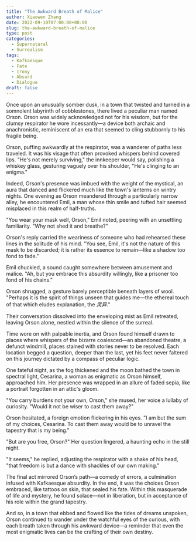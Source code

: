 ```yaml
---
title: "The Awkward Breath of Malice"
author: Xiaowen Zhang
date: 2022-09-10T07:00:00+08:00
slug: the-awkward-breath-of-malice
type: post
categories:
  - Supernatural
  - Surrealism
tags:
  - Kafkaesque
  - Fate
  - Irony
  - Absurd
  - Dialogue
draft: false
---
```


Once upon an unusually somber dusk, in a town that twisted and turned in a somnolent labyrinth of cobblestones, there lived a peculiar man named Orson. Orson was widely acknowledged not for his wisdom, but for the clumsy respirator he wore incessantly—a device both archaic and anachronistic, reminiscent of an era that seemed to cling stubbornly to his fragile being.

Orson, puffing awkwardly at the respirator, was a wanderer of paths less traveled. It was his visage that often provoked whispers behind covered lips. "He's not merely surviving," the innkeeper would say, polishing a whiskey glass, gesturing vaguely over his shoulder, "He's clinging to an enigma."

Indeed, Orson's presence was imbued with the weight of the mystical, an aura that danced and flickered much like the town's lanterns on wintry nights. One evening as Orson meandered through a particularly narrow alley, he encountered Emil, a man whose thin smile and tufted hair seemed misplaced in this realm of half-truths.

"You wear your mask well, Orson," Emil noted, peering with an unsettling familiarity. "Why not shed it and breathe?"

Orson's reply carried the weariness of someone who had rehearsed these lines in the solitude of his mind. "You see, Emil, it's not the nature of this mask to be discarded; it is rather its essence to remain—like a shadow too fond to fade."

Emil chuckled, a sound caught somewhere between amusement and malice. "Ah, but you embrace this absurdity willingly, like a prisoner too fond of his chains."

Orson shrugged, a gesture barely perceptible beneath layers of wool. "Perhaps it is the spirit of things unseen that guides me—the ethereal touch of that which eludes explanation, the *灵异*."

Their conversation dissolved into the enveloping mist as Emil retreated, leaving Orson alone, nestled within the silence of the surreal.

Time wore on with palpable inertia, and Orson found himself drawn to places where whispers of the bizarre coalesced—an abandoned theatre, a defunct windmill, places stained with stories never to be resolved. Each location begged a question, deeper than the last, yet his feet never faltered on this journey dictated by a compass of peculiar logic.

One fateful night, as the fog thickened and the moon bathed the town in spectral light, Cesarina, a woman as enigmatic as Orson himself, approached him. Her presence was wrapped in an allure of faded sepia, like a portrait forgotten in an attic's gloom.

"You carry burdens not your own, Orson," she mused, her voice a lullaby of curiosity. "Would it not be wiser to cast them away?"

Orson hesitated, a foreign emotion flickering in his eyes. "I am but the sum of my choices, Cesarina. To cast them away would be to unravel the tapestry that is my being."

"But are you free, Orson?" Her question lingered, a haunting echo in the still night.

"It seems," he replied, adjusting the respirator with a shake of his head, "that freedom is but a dance with shackles of our own making."

The final act mirrored Orson’s path—a comedy of errors, a culmination infused with Kafkaesque absurdity. In the end, it was the choices Orson embraced, like tattoos on skin, that sealed his fate. Within this masquerade of life and mystery, he found solace—not in liberation, but in acceptance of his role within the grand tapestry.

And so, in a town that ebbed and flowed like the tides of dreams unspoken, Orson continued to wander under the watchful eyes of the curious, with each breath taken through his awkward device—a reminder that even the most enigmatic lives can be the crafting of their own destiny.